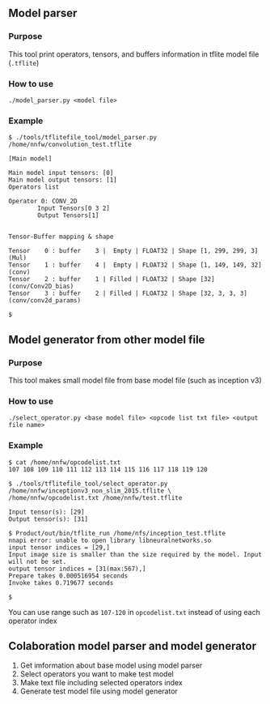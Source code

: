 ## Model parser

### Purpose

This tool print operators, tensors, and buffers information in tflite model file (`.tflite`)

### How to use

```
./model_parser.py <model file>
```

### Example

```
$ ./tools/tflitefile_tool/model_parser.py /home/nnfw/convolution_test.tflite

[Main model]

Main model input tensors: [0]
Main model output tensors: [1]
Operators list

Operator 0: CONV_2D
        Input Tensors[0 3 2]
        Output Tensors[1]


Tensor-Buffer mapping & shape

Tensor    0 : buffer    3 |  Empty | FLOAT32 | Shape [1, 299, 299, 3] (Mul)
Tensor    1 : buffer    4 |  Empty | FLOAT32 | Shape [1, 149, 149, 32] (conv)
Tensor    2 : buffer    1 | Filled | FLOAT32 | Shape [32] (conv/Conv2D_bias)
Tensor    3 : buffer    2 | Filled | FLOAT32 | Shape [32, 3, 3, 3] (conv/conv2d_params)

$
```

## Model generator from other model file

### Purpose

This tool makes small model file from base model file (such as inception v3)

### How to use

```
./select_operator.py <base model file> <opcode list txt file> <output file name>
```

### Example

```
$ cat /home/nnfw/opcodelist.txt
107 108 109 110 111 112 113 114 115 116 117 118 119 120

$ ./tools/tflitefile_tool/select_operator.py /home/nnfw/inceptionv3_non_slim_2015.tflite \
/home/nnfw/opcodelist.txt /home/nnfw/test.tflite

Input tensor(s): [29]
Output tensor(s): [31]

$ Product/out/bin/tflite_run /home/nfs/inception_test.tflite
nnapi error: unable to open library libneuralnetworks.so
input tensor indices = [29,]
Input image size is smaller than the size required by the model. Input will not be set.
output tensor indices = [31(max:567),]
Prepare takes 0.000516954 seconds
Invoke takes 0.719677 seconds

$
```

You can use range such as `107-120` in `opcodelist.txt` instead of using each operator index

## Colaboration model parser and model generator

1. Get imformation about base model using model parser
2. Select operators you want to make test model
3. Make text file including selected operators index
4. Generate test model file using model generator
